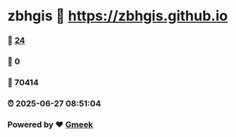 # zbhgis :link: https://zbhgis.github.io 
### :page_facing_up: [24](https://zbhgis.github.io/tag.html) 
### :speech_balloon: 0 
### :hibiscus: 70414 
### :alarm_clock: 2025-06-27 08:51:04 
### Powered by :heart: [Gmeek](https://github.com/Meekdai/Gmeek)
